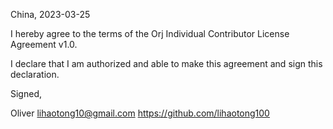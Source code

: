 China, 2023-03-25

I hereby agree to the terms of the Orj Individual Contributor License
Agreement v1.0.

I declare that I am authorized and able to make this agreement and sign this
declaration.

Signed,

Oliver lihaotong10@gmail.com https://github.com/lihaotong100
